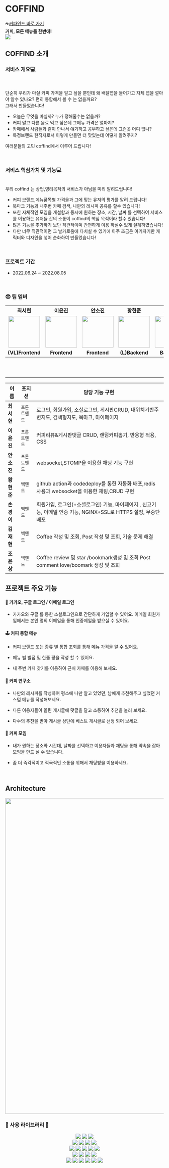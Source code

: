 
# COFFIND
☕[커파인드 바로 가기](https://www.coffind.co.kr/)
<br />
<b>커피, 모든 메뉴를 한번에!</b>
<br />
<img src="https://ifh.cc/g/QOLmWP.webp" />
## COFFIND 소개
### 서비스 개요💻

<br />

단순히 우리가 마실 커피 가격을 알고 싶을 뿐인데 왜 배달앱을 들어가고 자체 앱을 깔아야 알수 있나요? 
편히 통합해서 볼 수 는 없을까요?  
그래서 만들었습니다!
- 오늘은 무엇을 마실까? 누가 정해줄수는 없을까? 
- 커피 말고 다른 음료 먹고 싶은데 그메뉴 가격은 얼마지?
- 카페에서 사람들과 같이 만나서 얘기하고 공부하고 싶은데 그런곳 어디 없나? 
- 특정브랜드 현직자로서 이렇게 만들면 더 맛있는데 어떻게 알려주지?

여러분들의 고민 coffind에서 이루어 드립니다! 

<br/>

### 서비스 핵심가치 및 기능💻

<br />
우리 coffind 는 상업,영리목적의 서비스가 아님을 미리 알려드립니다!

- 커피 브랜드,메뉴품목별 가격을과 그에 맞는 유저의 평가를 알려 드립니다!
- 북마크 기능과 내주변 카페 검색, 나만의 레시피 공유를 할수 있습니다! 
- 또한 자체적인 모임을 개설함과 동시에 원하는 장소, 시간, 날짜 를 선택하여 서비스를 이용하는 유저들 간의 소통이 coffind의 핵심 목적이라 할수 있습니다! 
- 많은 기능을 추가하기 보단 직관적이며 간편하게 이용 하실수 있게 설계하였습니다! 
- 다만 너무 직관적이면 그 날카로움에 다치실 수 있기에 아주 조금은 아기자기한 캐릭터와 디자인을 넣어 순화하여 만들었습니다!

<br/>


### 프로젝트 기간

-   2022.06.24 ~ 2022.08.05

<br/>

### 😎 팀 멤버

<table>
   <tr>
    <td align="center"><b><a href="https://github.com/horang-e">최서현</a></b></td>
    <td align="center"><b><a href="https://github.com/appreciate87">이윤진</a></b></td>
     <td align="center"><b><a href="https://github.com/sojin0106">안소진</a></b></td>
    <td align="center"><b><a href="https://github.com/jinlobil">황현준</a></b></td>
    <td align="center"><b><a href="https://github.com/Son-Gyeongi">손경이</a></b></td>
    <td align="center"><b><a href="https://github.com/DubuKim">김재현</a></b></td>
    <td align="center"><b><a href="https://github.com/bapunn">조윤상</a></b></td>
  </tr>
  <tr>
     <td align="center"><a href="https://github.com/horang-e"><img src="https://ifh.cc/g/0TgKO9.png" width="100px" /></a></td>
     <td align="center"><a href="https://github.com/appreciate87"><img src="https://avatars.githubusercontent.com/u/103627100?v=4" width="100px" /></a></td>
     <td align="center"><a href="https://github.com/sojin0106"><img src="https://avatars.githubusercontent.com/u/97339665?v=4" width="100px" /></a></td>
     <td align="center"><a href="https://github.com/jinlobil"><img src="https://avatars.githubusercontent.com/u/104722681?v=4" width="100px" /></a></td>
    <td align="center"><a href="https://github.com/Son-Gyeongi"><img src="https://avatars.githubusercontent.com/u/78200199?v=4" width="100px" /></a></td>
    <td align="center"><a href="https://github.com/DubuKim"><img src="https://avatars.githubusercontent.com/u/65989844?v=4" width="100px" /></a></td>
    <td align="center"><a href="https://github.com/bapunn"><img src="https://avatars.githubusercontent.com/u/77678677?v=4" width="100px" /></a></td>
    
  </tr>
  <tr>
     <td align="center"><b>(VL)Frontend</b></td>
    <td align="center"><b>Frontend</b></td>
    <td align="center"><b>Frontend</b></td>
    <td align="center"><b>(L)Backend</b></td>
    <td align="center"><b>Backend</b></td>
    <td align="center"><b>Backend</b></td>
    <td align="center"><b>Backend</b></td>
  </tr>
</table>

<br/>
<br/>

<hr>

| 이름       | 포지션       | 담당 기능 구현          |
| ---------- | ------------ | ------------------------------ |
| **최서현** | `프론트엔드` | 로그인, 회원가입, 소셜로그인, 게시판CRUD, 내위치기반주변지도, 검색형지도, 북마크, 마이페이지 |
| **이윤진** | `프론트엔드` | 커피리뷰&게시판댓글 CRUD, 랜덤커피뽑기, 반응형 적용, CSS |
| **안소진** | `프론트엔드` | websocket,STOMP을 이용한 채팅 기능 구현 |
| **황현준** | `백엔드` | github action과 codedeploy를 통한 자동화 배포,redis 사용과 websocket을 이용한 채팅,CRUD 구현 |
| **손경이** | `백엔드` | 회원가입, 로그인(+소셜로그인) 기능, 마이페이지 , 신고기능, 이메일 인증 기능, NGINX+SSL로 HTTPS 설정,  무중단 배포 |
| **김재현** | `백엔드` | Coffee 작성 및 조회, Post 작성 및 조회, 기술 문제 해결 |
| **조윤상** | `백엔드` | Coffee review 및 star /bookmark생성 및 조회 Post comment love/boomark 생성 및 조회 |

## 프로젝트 주요 기능

#### 📲 카카오, 구글 로그인 / 이메일 로그인

- 카카오와 구글 를 통한 소셜로그인으로 간단하게 가입할 수 있어요. 이메일 회원가입에서는 본인 명의 이메일을 통해 인증메일을 받으실 수 있어요.

#### 🕹 커피 통합 메뉴

- 커피 브랜드 또는 종류 별 통합 조회를 통해 메뉴 가격을 알 수 있어요.

- 메뉴 별 별점 및 한줄 평을 작성 할 수 있어요.

- 내 주변 카페 찾기를 이용하여 근처 카페를 이용해 보세요.

#### 🥳 커피 연구소

- 나만의 레시피를 작성하여 평소에 나만 알고 있었던, 남에게 추천해주고 싶었던 커스텀 메뉴를 작성해보세요.

- 다른 이용자들이 올린 게시글에 댓글을 달고 소통하여 추천을 눌러 보세요.

- 다수의 추천을 받아 게시글 상단에 베스트 게시글로 선정 되어 보세요.

#### 📱 커피 모임

- 내가 원하는 장소와 시간대, 날짜를 선택하고 이용자들과 채팅을 통해 약속을 잡아 모임을 만드 실 수 있습니다.

- 좀 더 즉각적이고 적극적인 소통을 위해서 채팅방을 이용하세요.

<br/>

## Architecture
<img src="https://blog.kakaocdn.net/dn/bGGNKE/btrIwGL3KF0/be11KIUFxjpzUYKomGjgTK/img.png" width="1000px" />

<br/>

### 👀 사용 라이브러리 👀

<div align=center> 
      <img src="https://img.shields.io/badge/Spring Boot-6DB33F?style=for-the-badge&logo=Spring Boot&logoColor=white">
      <img src="https://img.shields.io/badge/Spring Security-6DB33F?style=for-the-badge&logo=Spring Security&logoColor=white">
      <img src="https://img.shields.io/badge/NGINX-009639?style=for-the-badge&logo=NGINX3&logoColor=white">
  <br>
      <img src="https://img.shields.io/badge/Java-007396?style=for-the-badge&logo=Java&logoColor=white">
      <img src="https://img.shields.io/badge/JSON Web Tokens-000000?style=for-the-badge&logo=JSON Web Tokens&logoColor=white">   
      <img src="https://img.shields.io/badge/Gradle-02303A?style=for-the-badge&logo=Gradle&logoColor=white"> 
     <img src="https://img.shields.io/badge/Redis-DC382D?style=for-the-badge&logo=Redis&logoColor=white"> 
  <br>
   <img src="https://img.shields.io/badge/IntelliJ IDEA-000000?style=for-the-badge&logo=IntelliJ IDEA&logoColor=white">   
   <img src="https://img.shields.io/badge/Sourcetree-0052CC?style=for-the-badge&logo=Sourcetree&logoColor=white"> 
   <img src="https://img.shields.io/badge/Postman-FF6C37?style=for-the-badge&logo=Postman&logoColor=white">
   <img src="https://img.shields.io/badge/Slack-4A154B7?style=for-the-badge&logo=Slack&logoColor=white">
   <img src="https://img.shields.io/badge/Notion-000000?style=for-the-badge&logo=Notion&logoColor=white">
   <br>
   <img src="https://img.shields.io/badge/AmazonEC2-FF9900?style=for-the-badge&logo=AmazonEC2&logoColor=white">
   <img src="https://img.shields.io/badge/Amazon S3-569A31?style=for-the-badge&logo=Amazon S3&logoColor=white"> 
   <img src="https://img.shields.io/badge/MySQL-4479A1?style=for-the-badge&logo=MySQL&logoColor=white">
   <img src="https://img.shields.io/badge/UbuntuL-E95420?style=for-the-badge&logo=Ubuntu&logoColor=white">
  <br>
   <img src="https://img.shields.io/badge/socket.io-010101?style=for-the-badge&logo=socket.io&logoColor=white">
   <img src="https://img.shields.io/badge/Git-F05032?style=for-the-badge&logo=Git&logoColor=white">
   <img src="https://img.shields.io/badge/github-181717?style=for-the-badge&logo=github&logoColor=white">
   <img src="https://img.shields.io/badge/GitHub Actions-2088FF?style=for-the-badge&logo=GitHub Actions&logoColor=white">
   <img src="https://img.shields.io/badge/kakao login-FFCD00?style=for-the-badge&logo=kakao&logoColor=black">   
   <img src="https://img.shields.io/badge/google login-4285F4?style=for-the-badge&logo=google&logoColor=white">  

